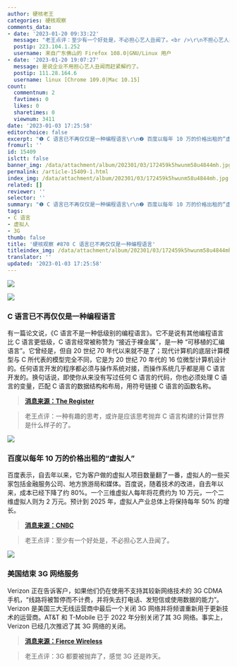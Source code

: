 ```yaml
---
author: 硬核老王
categories: 硬核观察
comments_data:
- date: '2023-01-20 09:33:22'
  message: "老王点评：至少有一个好处是，不必担心艺人丑闻了。<br />\r\n不担心艺人卖假药，推广假医院吗？"
  postip: 223.104.1.252
  username: 来自广东佛山的 Firefox 108.0|GNU/Linux 用户
- date: '2023-01-20 19:07:27'
  message: 是说企业不用担心艺人丑闻而赶紧解约了。
  postip: 111.28.164.6
  username: linux [Chrome 109.0|Mac 10.15]
count:
  commentnum: 2
  favtimes: 0
  likes: 0
  sharetimes: 0
  viewnum: 3411
date: '2023-01-03 17:25:58'
editorchoice: false
excerpt: "❶ C 语言已不再仅仅是一种编程语言\r\n❷ 百度以每年 10 万的价格出租的“虚拟人”\r\n❸ 美国结束 3G 网络服务"
fromurl: ''
id: 15409
islctt: false
banner_img: /data/attachment/album/202301/03/172459k5hwunm58u4844mh.jpg
permalink: /article-15409-1.html
index_img: /data/attachment/album/202301/03/172459k5hwunm58u4844mh.jpg
related: []
reviewer: ''
selector: ''
summary: "❶ C 语言已不再仅仅是一种编程语言\r\n❷ 百度以每年 10 万的价格出租的“虚拟人”\r\n❸ 美国结束 3G 网络服务"
tags:
- C 语言
- 虚拟人
- 3G
thumb: false
title: '硬核观察 #870 C 语言已不再仅仅是一种编程语言'
titleindex_img: /data/attachment/album/202301/03/172459k5hwunm58u4844mh.jpg
translator: ''
updated: '2023-01-03 17:25:58'
---
```


![](/data/attachment/album/202301/03/172459k5hwunm58u4844mh.jpg)


![](/data/attachment/album/202301/03/172507t1tv5vhf1vav78va.jpg)


### C 语言已不再仅仅是一种编程语言


有一篇论文说，《C 语言不是一种低级别的编程语言》。它不是说有其他编程语言比 C 语言更低级，C 语言经常被称赞为 “接近于裸金属”，是一种 “可移植的汇编语言”。它曾经是，但自 20 世纪 70 年代以来就不是了；现代计算机的底层计算模型与 C 所代表的模型完全不同，它是为 20 世纪 70 年代的 16 位微型计算机设计的。任何语言开发的程序都必须与操作系统对接，而操作系统几乎都是用 C 语言开发的。换句话说，即使你从来没有写过任何 C 语言的代码，你也必须处理 C 语言的变量，匹配 C 语言的数据结构和布局，用符号链接 C 语言的函数名称。



> 
> **[消息来源：The Register](https://www.theregister.com/2022/03/23/c_not_a_language)**
> 
> 
> 



> 
> 老王点评：一种有趣的思考，或许是应该思考抛弃 C 语言构建的计算世界是什么样子的了。
> 
> 
> 


![](/data/attachment/album/202301/03/172519h9nthrm09n2laail.jpg)


### 百度以每年 10 万的价格出租的“虚拟人”


百度表示，自去年以来，它为客户做的虚拟人项目数量翻了一番，虚拟人的一些买家包括金融服务公司、地方旅游局和媒体。百度说，随着技术的改进，自去年以来，成本已经下降了约 80%。一个三维虚拟人每年将花费约为 10 万元，一个二维虚拟人则为 2 万元。预计到 2025 年，虚拟人产业总体上将保持每年 50% 的增长。



> 
> **[消息来源：CNBC](https://www.cnbc.com/2023/01/02/companies-can-hire-a-virtual-person-for-about-14k-a-year-in-china.html)**
> 
> 
> 



> 
> 老王点评：至少有一个好处是，不必担心艺人丑闻了。
> 
> 
> 


![](/data/attachment/album/202301/03/172543miiz1yziemj3tqf1.jpg)


### 美国结束 3G 网络服务


Verizon 正在告诉客户，如果他们仍在使用不支持其较新网络技术的 3G CDMA 手机，“线路将被暂停而不计费，并将失去打电话、发短信或使用数据的能力”。Verizon 是美国三大无线运营商中最后一个关闭 3G 网络并将频谱重新用于更新技术的运营商。AT&T 和 T-Mobile 已于 2022 年分别关闭了其 3G 网络。事实上，Verizon 已经几次推迟了其 3G 网络的关闭。



> 
> **[消息来源：Fierce Wireless](https://www.fiercewireless.com/wireless/verizon-tells-3g-customers-upgrade-they-lose-service)**
> 
> 
> 



> 
> 老王点评：3G 都要被抛弃了，感觉 3G 还是昨天。
> 
> 
>